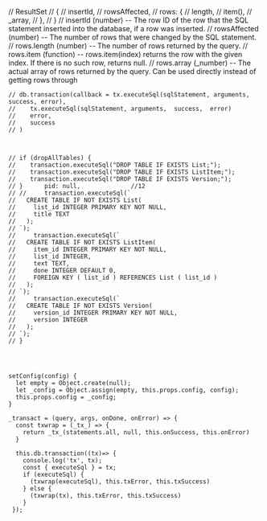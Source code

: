 
// ResultSet
// {
//   insertId,
//   rowsAffected,
//   rows: {
//     length,
//     item(),
//     _array,
//   },
// }
// insertId (number) -- The row ID of the row that the SQL statement inserted into the database, if a row was inserted.
// rowsAffected (number) -- The number of rows that were changed by the SQL statement.
// rows.length (number) -- The number of rows returned by the query.
// rows.item (function) -- rows.item(index) returns the row with the given index. If there is no such row, returns null.
// rows.array (_number) -- The actual array of rows returned by the query. Can be used directly instead of getting rows through



    // db.transaction(callback = tx.executeSql(sqlStatement, arguments, success, error),
    //    tx.executeSql(sqlStatement, arguments,  success,  error)
    //    error,
    //    success
    // )



    // if (dropAllTables) {
    //    transaction.executeSql("DROP TABLE IF EXISTS List;");
    //    transaction.executeSql("DROP TABLE IF EXISTS ListItem;");
    //    transaction.executeSql("DROP TABLE IF EXISTS Version;");
    // }      pid: null,              //12
    // //     transaction.executeSql(`
    //   CREATE TABLE IF NOT EXISTS List(
    //     list_id INTEGER PRIMARY KEY NOT NULL,
    //     title TEXT
    //   );
    // `);
    //     transaction.executeSql(`
    //   CREATE TABLE IF NOT EXISTS ListItem(
    //     item_id INTEGER PRIMARY KEY NOT NULL,
    //     list_id INTEGER,
    //     text TEXT,
    //     done INTEGER DEFAULT 0,
    //     FOREIGN KEY ( list_id ) REFERENCES List ( list_id )
    //   );
    // `);
    //     transaction.executeSql(`
    //   CREATE TABLE IF NOT EXISTS Version(
    //     version_id INTEGER PRIMARY KEY NOT NULL,
    //     version INTEGER
    //   );
    // `);
    // }




    setConfig(config) {
      let empty = Object.create(null);
      let _config = Object.assign(empty, this.props.config, config);
      this.props.config = _config;
    }

    _transact = (query, args, onDone, onError) => {
      const txwrap = (_tx_) => {
        return _tx_(statements.all, null, this.onSuccess, this.onError)
      }

      this.db.transaction((tx)=> {
        console.log('tx', tx);
        const { executeSql } = tx;
        if (executeSql) {
          (txwrap(executeSql), this.txError, this.txSuccess)
        } else {
          (txwrap(tx), this.txError, this.txSuccess)
        }
     });
